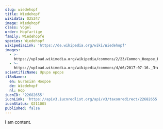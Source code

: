 ```yaml
---
slug: wiedehopf
title: Wiedehopf
wikidata: Q25247
image: Wiedehopf
class: Vögel
order: Hopfartige
family: Wiedehopfe
species: Wiedehopf
wikipediaLink: 'https://de.wikipedia.org/wiki/Wiedehopf'
images:
  - >-
    https://upload.wikimedia.org/wikipedia/commons/2/23/Common_Hoopoe_Photograph_By_Shantanu_Kuveskar.jpg
  - >-
    https://upload.wikimedia.org/wikipedia/commons/d/d6/2017-07-16._Птицы_Донецка_35.jpg
scientificName: Upupa epops
i18nNames:
  en: Eurasian Hoopoe
  de: Wiedehopf
  nl: Hop
iucnID: '22682655'
iucnLink: 'https://apiv3.iucnredlist.org/api/v3/taxonredirect/22682655'
iucnStatus: Q211005
published: false
---
```


I am content.
